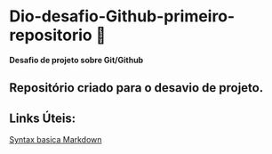 # Dio-desafio-Github-primeiro-repositorio 🦁
**Desafio de projeto sobre Git/Github**
## Repositório criado para o desavio de projeto.

## Links Úteis:
[Syntax basica Markdown](https://www.markdownguide.org/basic-syntax/)
